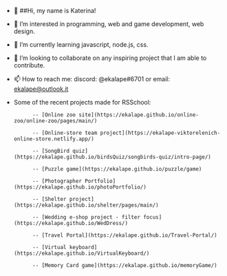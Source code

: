 - 👋 ##Hi, my name is Katerina!
- 👀 I’m interested in programming, web and game development, web design.
- 🌱 I’m currently learning javascript, node.js, css.
- 💞️ I’m looking to collaborate on any inspiring project that I am able to contribute.
- 📫 How to reach me: discord: @ekalape#6701 or email: ekalape@outlook.it

- Some of the recent projects made for RSSchool: 

            -- [Online zoo site](https://ekalape.github.io/online-zoo/online-zoo/pages/main/)
            
            -- [Online-store team project](https://ekalape-viktorelenich-online-store.netlify.app/)
            
            -- [SongBird quiz](https://ekalape.github.io/birdsQuiz/songbirds-quiz/intro-page/)
            
            -- [Puzzle game](https://ekalape.github.io/puzzle/game)
            
            -- [Photographer Portfolio](https://ekalape.github.io/photoPortfolio/)
            
            -- [Shelter project](https://ekalape.github.io/shelter/pages/main/)
            
            -- [Wedding e-shop project - filter focus](https://ekalape.github.io/WedDress/)
            
            -- [Travel Portal](https://ekalape.github.io/Travel-Portal/)
            
            -- [Virtual keyboard](https://ekalape.github.io/VirtualKeyboard/)   
            
            -- [Memory Card game](https://ekalape.github.io/memoryGame/)
            
 

<!---
ekalape/ekalape is a ✨ special ✨ repository because its `README.md` (this file) appears on your GitHub profile.
You can click the Preview link to take a look at your changes.
--->
